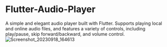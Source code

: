 # Flutter-Audio-Player
A simple and elegant audio player built with Flutter. Supports playing local and online audio files, and features a variety of controls, including play/pause, skip forward/backward, and volume control.
![Screenshot_20230918_164613](https://github.com/omidvkl/Flutter-Audio-Player/assets/117024895/4c81d47d-012a-4558-b62d-53e51fe4f75d)

